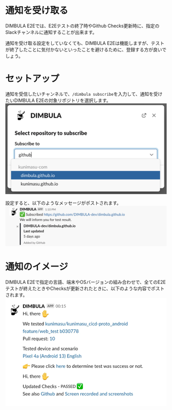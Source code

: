 # 通知を受け取る
DIMBULA E2Eでは、E2Eテストの終了時やGithub Checks更新時に、指定のSlackチャンネルに通知することが出来ます。

通知を受け取る設定をしていなくても、DIMBULA E2Eは機能しますが、テストが終了したことに気付かないといったことを避けるために、登録する方が良いでしょう。

# セットアップ
通知を受信したいチャンネルで、`/dimbula subscribe`を入力して、通知を受けたいDIMBULA E2Eの対象リポジトリを選択します。
![img.png](../../../assets/image/dimbula_subscribe_modal.png)

設定すると、以下のようなメッセージがポストされます。
![img.png](../../../assets/image/dimbula_subscribed.png)

# 通知のイメージ
DIMBULA E2Eで指定の言語、端末やOSバージョンの組み合わせで、全てのE2Eテストが終えたときやChecksが更新されたときに、以下のような内容でポストされます。
![dimbula_me_not_github.png](../../../assets/image/dimbula_e2e_notification.png)
